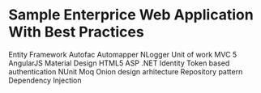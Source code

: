 # Sample Enterprice Web Application With Best Practices
Entity Framework 
Autofac 
Automapper 
NLogger 
Unit of work 
MVC 5 
AngularJS 
Material Design
HTML5 
ASP .NET Identity
Token based authentication
NUnit
Moq
Onion design arhitecture
Repository pattern
Dependency Injection
